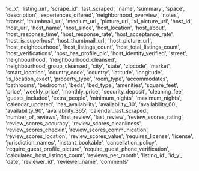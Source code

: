 'id_x', 'listing_url', 'scrape_id', 'last_scraped', 'name', 'summary',
       'space', 'description', 'experiences_offered', 'neighborhood_overview',
       'notes', 'transit', 'thumbnail_url', 'medium_url', 'picture_url',
       'xl_picture_url', 'host_id', 'host_url', 'host_name', 'host_since',
       'host_location', 'host_about', 'host_response_time',
       'host_response_rate', 'host_acceptance_rate', 'host_is_superhost',
       'host_thumbnail_url', 'host_picture_url', 'host_neighbourhood',
       'host_listings_count', 'host_total_listings_count',
       'host_verifications', 'host_has_profile_pic', 'host_identity_verified',
       'street', 'neighbourhood', 'neighbourhood_cleansed',
       'neighbourhood_group_cleansed', 'city', 'state', 'zipcode', 'market',
       'smart_location', 'country_code', 'country', 'latitude', 'longitude',
       'is_location_exact', 'property_type', 'room_type', 'accommodates',
       'bathrooms', 'bedrooms', 'beds', 'bed_type', 'amenities', 'square_feet',
       'price', 'weekly_price', 'monthly_price', 'security_deposit',
       'cleaning_fee', 'guests_included', 'extra_people', 'minimum_nights',
       'maximum_nights', 'calendar_updated', 'has_availability',
       'availability_30', 'availability_60', 'availability_90',
       'availability_365', 'calendar_last_scraped', 'number_of_reviews',
       'first_review', 'last_review', 'review_scores_rating',
       'review_scores_accuracy', 'review_scores_cleanliness',
       'review_scores_checkin', 'review_scores_communication',
       'review_scores_location', 'review_scores_value', 'requires_license',
       'license', 'jurisdiction_names', 'instant_bookable',
       'cancellation_policy', 'require_guest_profile_picture',
       'require_guest_phone_verification', 'calculated_host_listings_count',
       'reviews_per_month', 'listing_id', 'id_y', 'date', 'reviewer_id',
       'reviewer_name', 'comments'